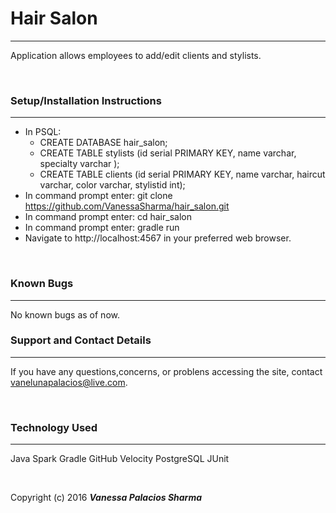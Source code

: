 # Hair Salon
------

Application allows employees to add/edit clients and stylists. 

<br/>

### Setup/Installation Instructions
------
* In PSQL:
  * CREATE DATABASE hair_salon;
  * CREATE TABLE stylists (id serial PRIMARY KEY, name varchar, specialty varchar );
  * CREATE TABLE clients (id serial PRIMARY KEY, name varchar, haircut varchar, color varchar, stylistid int);
* In command prompt enter: git clone https://github.com/VanessaSharma/hair_salon.git
* In command prompt enter: cd hair_salon
* In command prompt enter: gradle run
* Navigate to  http://localhost:4567 in your preferred web browser.


<br/>

### Known Bugs
------

No known bugs as of now.



### Support and Contact Details
------

If you have any questions,concerns, or problens accessing the site, contact vanelunapalacios@live.com.

<br/>

### Technology Used
------

Java
Spark
Gradle
GitHub
Velocity 
PostgreSQL
JUnit 

<br/>


Copyright (c) 2016 **_Vanessa Palacios Sharma_**
